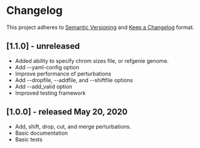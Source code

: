 # Changelog

This project adheres to [Semantic Versioning](https://semver.org/spec/v2.0.0.html) and [Keep a Changelog](https://keepachangelog.com/en/1.0.0/) format.

## [1.1.0] - unreleased

- Added ability to specify chrom sizes file, or refgenie genome.
- Add --yaml-config option
- Improve performance of perturbations
- Add --dropfile, --addfile, and --shiftfile options
- Add --add_valid option
- Improved testing framework

## [1.0.0] - released May 20, 2020

- Add, shift, drop, cut, and merge perturbations.
- Basic documentation
- Basic tests
